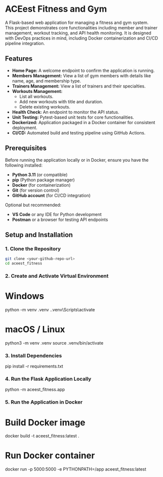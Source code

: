 # ACEest Fitness and Gym

A Flask-based web application for managing a fitness and gym system.  
This project demonstrates core functionalities including member and trainer management, workout tracking, and API health monitoring. It is designed with DevOps practices in mind, including Docker containerization and CI/CD pipeline integration.

## Features

- **Home Page:** A welcome endpoint to confirm the application is running.
- **Members Management:** View a list of gym members with details like name, age, and membership type.
- **Trainers Management:** View a list of trainers and their specialties.
- **Workouts Management:** 
  - List all workouts.
  - Add new workouts with title and duration.
  - Delete existing workouts.
- **Health Check:** An endpoint to monitor the API status.
- **Unit Testing:** Pytest-based unit tests for core functionalities.
- **Dockerized:** Application packaged in a Docker container for consistent deployment.
- **CI/CD:** Automated build and testing pipeline using GitHub Actions.

## Prerequisites

Before running the application locally or in Docker, ensure you have the following installed:

- **Python 3.11** (or compatible)
- **pip** (Python package manager)
- **Docker** (for containerization)
- **Git** (for version control)
- **GitHub account** (for CI/CD integration)

Optional but recommended:

- **VS Code** or any IDE for Python development
- **Postman** or a browser for testing API endpoints

## Setup and Installation

### 1. Clone the Repository
```bash
git clone <your-github-repo-url>
cd aceest_fitness
```

### 2. Create and Activate Virtual Environment
# Windows
python -m venv .venv
.\.venv\Scripts\activate

# macOS / Linux
python3 -m venv .venv
source .venv/bin/activate

### 3. Install Dependencies
pip install -r requirements.txt

### 4. Run the Flask Application Locally
python -m aceest_fitness.app

### 5. Run the Application in Docker

  # Build Docker image
  docker build -t aceest_fitness:latest .

  # Run Docker container
  docker run -p 5000:5000 -e PYTHONPATH=/app aceest_fitness:latest
